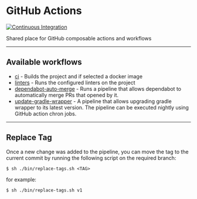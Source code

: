 # GitHub Actions

[![Continuous Integration](https://github.com/yonatankarp/github-actions/actions/workflows/ouroboros.yml/badge.svg)](https://github.com/yonatankarp/github-actions/actions/workflows/ouroboros.yml)


Shared place for GitHub composable actions and workflows

---

## Available workflows

- [ci](.github/workflows/ci.yml) - Builds the project and if selected a docker image
- [linters](.github/workflows/linters.yml) - Runs the configured linters on the project
- [dependabot-auto-merge](.github/workflows/dependabot-auto-merge.yml) - Runs a pipeline that allows dependabot to automatically merge PRs that opened by it.
- [update-gradle-wrapper](.github/workflows/update-gradle-wrapper.yml) - A pipeline that allows upgrading gradle wrapper to its latest version. The pipeline can be executed nightly using GitHub action chron jobs.

---

## Replace Tag

Once a new change was added to the pipeline, you can move the tag to the current
commit by running the following script on the required branch:

```shell
$ sh ./bin/replace-tags.sh <TAG>
```

for example:

```shell
$ sh ./bin/replace-tags.sh v1
```
